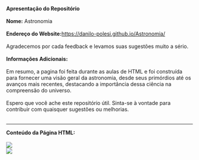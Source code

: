 <b>Apresentação do Repositório<br><br>
Nome:</b> Astronomia<br><br>
<b>Endereço do Website:</b><a href="https://danilo-polesi.github.io/Astronomia/" target="_blanck">https://danilo-polesi.github.io/Astronomia/</a><br><br>
Agradecemos por cada feedback e levamos suas sugestões muito a sério.<br><br>
<b>Informações Adicionais:</b><br><br>
Em resumo, a pagina foi feita durante as aulas de HTML e foi construída para fornecer uma visão geral da astronomia, desde seus primórdios até os avanços mais recentes, destacando a importância dessa ciência na compreensão do universo.<br><br>
Espero que você ache este repositório útil. Sinta-se à vontade para contribuir com quaisquer sugestões ou melhorias.<br><br><hr>
<b>Conteúdo da Página HTML:</b><br><br>
<img src="https://lh3.googleusercontent.com/pw/AP1GczNzZ8UUuRU4HQCuFzmokXCgnF4oBTks5GwirFDdEysALodJQnd3ht3i1cMQ9JrB5BmF4LYnCLxt1UhidFczlane06j24yJspvKJ4KYSw9uufudhjanIiAbd3lM9Oge1zpSraHCalOzAXbKnLuRZOSxu_xH0ThKHKV_wR_dAkiKR2IylOCNwsjFH-Ynh4lrnOu_SA7hqCSPGUDAUgmmrbl9aOaeCqCq4CWheOoTEHRzptXSDGtp1hrHIv99g7iRwsyd5ddJ3jnYjeJfYjM4T_nE_UJe6917mFKmv8K2vlKdpoL4PG0O_9RUKYvzOZP46n3yMGwPgcXC0FIaDPxR7Nv1-9tV9GyN7mjpGSUogqHRh3MAzX4zHRUv049WF32cOVs3nXyi3ii40FJ5GoALEAgkuDjO5e8ww4U21Fdd3popw7rDq87biMjAZpLqBF_oaOaG3TXbC0Sic_McpFnHRZAOb5b1nSs9cVd70T50IYq0H9tf-qfTYOIo1eRvVMX9DCKuuk8oCq87w5Ag17YqZVhWjMArFg-N_wZBlcNnKdQADUYm23zOsdVtsR6VqiWwgbd9aZ0KwzsJM1T8hicjHKb-PyKUiW3O8vgm43LB1xvR-Y5I2OYzbMQqA_W8bmF6g9ceZrtPjwCHNfXmzYvBwulZCr5x84_JQpijMlQRZjUcIlKNWgzNYipZgf_kQfahQYQ2lmDi3WwmmJI6hRQja_1Re9t4E6PH2KrOLGEdwIpOoUGS-HXICDGGZyt761eJ5qHJZusub4AP8iFZG-tBhUR3YqrzihOzwoo8-ODPdG-EvIo89Z-m3nBmBkftyJYreFvunQ32zGBfITRyjUZgz2TTfaStWjUJA4lpt65sacOO6EStyEm5qjzbsAGp0BG7UZkkPnhROOtfqppyfWTKo3SjxrPCVB-u9Qd6hkWCkiKBrMvAVX27vcZ3CUgga=w1619-h919-s-no-gm?authuser=1"><br>
<img src="https://lh3.googleusercontent.com/pw/AP1GczMlP5AVelGB_i2XJRLo895A-Njz0tqfXeTBn_gbjd_37VFE5x9XN8QlREONf5WwEDd0TtrKErPzflfsd5PvNn8k6hUMYg4tubK4GzaiNQHLKbOAp1d7Vcr6l8KRV5GUvWhB2UTFpzmK-LxEO_8gpXFlmuYqYEopKf9A1TDAGNBTmZzTm-JlfMwLE7N4zXLpk0fxT_nZsHsLXp4w36xI6YPQdAQsKO_N4CGEDMa-ZeegFYAGDWrsexUUgdypOnwZWfszU6zXm7P8NivThL-BClkdF7A2k7mOwQJddlTHLXWfMpZV-ZUuZCOXwwlEggugm_izkLovYQe9ukPPFIO6xRaxQPi2uo1jnx5UTpzPfgmbS3I7v7GR6_D4ZsJ33YzIgtFa2QbqdE-ft17oPT-tSFhpIbaohLU3hUtclAGx7MW_lmyFf-0fmXik3uqCmWwpIcGop-eeiKPdFcs43ERCs1lwDFOo0GENxg34AcT1eZwqQ4rr8AV7iDUVAhC4rt4-jf1VJW1kFgxz2BqVMoeRtLdFIWqZVxFV4uNy1rQrs6J8m0AHTOkD_SvByhvztGvSkfQQwIVCr2bpsHyFXc_9p8GTng6zQAfeBNUydPYmkbjiJbHphjk-BipSQDTaOush4D22MjheneQKnWX_BwmEtSDS2vadSci0hGhASDIjQUe82f8PZdO1BCNbwyI6iElq9oFVEwCWqUNrsTDTcWsAoQGNphpv8PsDVkLGQyKpgw7NDWmjGxEtU5m1XDFS8XAlFV7IGf5o4MTuqiikPHLWAf4DFinxF1Umx3Tul5cJX1o4Q1QBrieUDurYY_bSxZs7Y7FJ-K4bggk1EM65frWFirs8kPj8XbZlGe_HtBamDl-GMx6wq5OQBerg254GPmTQMjGMLrJnNtoHnAY3LbZCDIxxLA5OgCrEHGCofphgAR1Tq-hd1rysDgpGHTNJ=w1619-h919-s-no-gm?authuser=1"><br>


